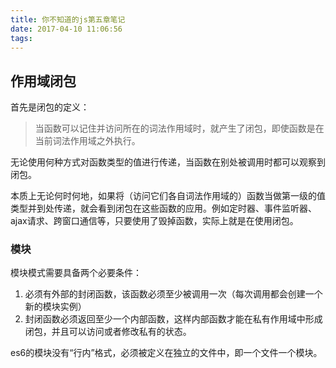 ```yaml
---
title: 你不知道的js第五章笔记
date: 2017-04-10 11:06:56
tags:
---
```


## 作用域闭包

首先是闭包的定义：
> 当函数可以记住并访问所在的词法作用域时，就产生了闭包，即使函数是在当前词法作用域之外执行。

无论使用何种方式对函数类型的值进行传递，当函数在别处被调用时都可以观察到闭包。

本质上无论何时何地，如果将（访问它们各自词法作用域的）函数当做第一级的值类型并到处传递，就会看到闭包在这些函数的应用。例如定时器、事件监听器、ajax请求、跨窗口通信等，只要使用了毁掉函数，实际上就是在使用闭包。

### 模块

模块模式需要具备两个必要条件：
1. 必须有外部的封闭函数，该函数必须至少被调用一次（每次调用都会创建一个新的模块实例）
2. 封闭函数必须返回至少一个内部函数，这样内部函数才能在私有作用域中形成闭包，并且可以访问或者修改私有的状态。

es6的模块没有“行内”格式，必须被定义在独立的文件中，即一个文件一个模块。
